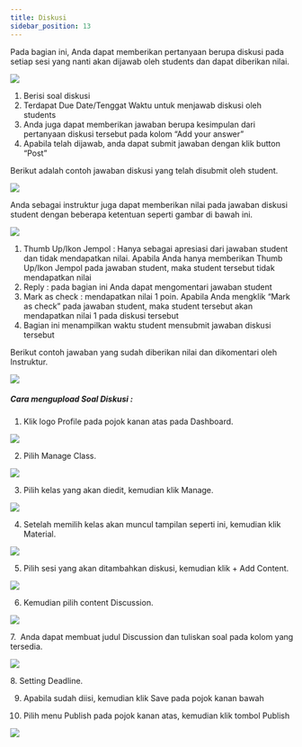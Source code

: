```yaml
---
title: Diskusi
sidebar_position: 13
---
```

Pada bagian ini, Anda dapat memberikan pertanyaan berupa diskusi pada setiap sesi yang nanti akan dijawab oleh students dan dapat diberikan nilai.

![](/img/degree-lecture-diskusi.jpg)

1. Berisi soal diskusi
2. Terdapat Due Date/Tenggat Waktu untuk menjawab diskusi oleh students
3. Anda juga dapat memberikan jawaban berupa kesimpulan dari pertanyaan diskusi tersebut pada kolom “Add your answer”
4. Apabila telah dijawab, anda dapat submit jawaban dengan klik button “Post”

Berikut adalah contoh jawaban diskusi yang telah disubmit oleh student.

![](/img/degree-lecture-diskusi-2.jpg)

Anda sebagai instruktur juga dapat memberikan nilai pada
jawaban diskusi student dengan beberapa ketentuan seperti gambar di bawah ini.

![](/img/degree-lecture-diskusi-3.jpg)

1. Thumb Up/Ikon Jempol : Hanya sebagai apresiasi dari jawaban student dan tidak mendapatkan nilai. Apabila Anda hanya memberikan Thumb Up/Ikon Jempol pada jawaban student, maka student tersebut tidak mendapatkan nilai
2. Reply : pada bagian ini Anda dapat mengomentari jawaban student
3. Mark as check : mendapatkan nilai 1 poin. Apabila Anda mengklik “Mark as check” pada jawaban student, maka student tersebut akan mendapatkan nilai 1 pada diskusi tersebut
4. Bagian ini menampilkan waktu student mensubmit jawaban diskusi tersebut

Berikut contoh jawaban yang sudah diberikan nilai dan dikomentari oleh Instruktur.

![](/img/degree-lecture-diskusi-4.jpg)

##### Cara mengupload Soal Diskusi :

1. Klik logo Profile pada pojok kanan atas pada Dashboard.

![](/img/diskusi_4.jpg)

2. Pilih Manage Class.

![](/img/diskusi_5.jpg)

3. Pilih kelas yang akan diedit, kemudian klik Manage.

![](/img/diskusi_6.jpg)

4. Setelah memilih kelas akan muncul tampilan seperti ini, kemudian klik Material.

![](/img/diskusi_7.jpg)

5. Pilih sesi yang akan ditambahkan diskusi, kemudian klik + Add Content.

![](/img/diskusi_8.jpg)

6. Kemudian pilih content Discussion.

![](/img/diskusi_9.jpg)

7.  Anda dapat membuat judul Discussion dan tuliskan soal pada kolom yang tersedia.

![](/img/diskusi_10.jpg)

8. Setting Deadline.

9. Apabila sudah diisi, kemudian klik Save pada pojok kanan bawah

10. Pilih menu Publish pada pojok kanan atas, kemudian klik tombol Publish

![](/img/degree-lecture-publish.jpg)
